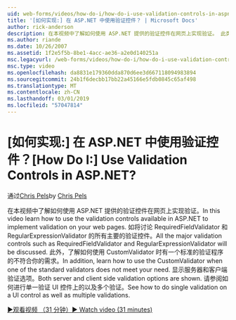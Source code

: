 ```yaml
---
uid: web-forms/videos/how-do-i/how-do-i-use-validation-controls-in-aspnet
title: '[如何实现:] 在 ASP.NET 中使用验证控件？ | Microsoft Docs'
author: rick-anderson
description: 在本视频中了解如何使用 ASP.NET 提供的验证控件在网页上实现验证。 此类的所有主要的验证控件...
ms.author: riande
ms.date: 10/26/2007
ms.assetid: 1f2e5f5b-8be1-4acc-ae36-a2e0d140251a
msc.legacyurl: /web-forms/videos/how-do-i/how-do-i-use-validation-controls-in-aspnet
msc.type: video
ms.openlocfilehash: da8831e179360dda870d6ee3d667118094983894
ms.sourcegitcommit: 24b1f6decbb17bb22a45166e5fdb0845c65af498
ms.translationtype: MT
ms.contentlocale: zh-CN
ms.lasthandoff: 03/01/2019
ms.locfileid: "57047814"
---
```

<a name="how-do-i--use-validation-controls-in-aspnet"></a><span data-ttu-id="6959d-105">[如何实现:] 在 ASP.NET 中使用验证控件？</span><span class="sxs-lookup"><span data-stu-id="6959d-105">[How Do I:]  Use Validation Controls in ASP.NET?</span></span>
====================
<span data-ttu-id="6959d-106">通过[Chris Pels](https://twitter.com/chrispels)</span><span class="sxs-lookup"><span data-stu-id="6959d-106">by [Chris Pels](https://twitter.com/chrispels)</span></span>

<span data-ttu-id="6959d-107">在本视频中了解如何使用 ASP.NET 提供的验证控件在网页上实现验证。</span><span class="sxs-lookup"><span data-stu-id="6959d-107">In this video learn how to use the validation controls available in ASP.NET to implement validation on your web pages.</span></span> <span data-ttu-id="6959d-108">如将讨论 RequiredFieldValidator 和 RegularExpressionValidator 的所有主要的验证控件。</span><span class="sxs-lookup"><span data-stu-id="6959d-108">All the major validation controls such as RequiredFieldValidator and RegularExpressionValidator will be discussed.</span></span> <span data-ttu-id="6959d-109">此外，了解如何使用 CustomValidator 时有一个标准的验证程序的不符合你的需求。</span><span class="sxs-lookup"><span data-stu-id="6959d-109">In addition, learn how to use the CustomValidator when one of the standard validators does not meet your need.</span></span> <span data-ttu-id="6959d-110">显示服务器和客户端验证选项。</span><span class="sxs-lookup"><span data-stu-id="6959d-110">Both server and client side validation options are shown.</span></span> <span data-ttu-id="6959d-111">请参阅如何进行单一验证 UI 控件上的以及多个验证。</span><span class="sxs-lookup"><span data-stu-id="6959d-111">See how to do single validation on a UI control as well as multiple validations.</span></span>

[<span data-ttu-id="6959d-112">&#9654;观看视频 （31 分钟）</span><span class="sxs-lookup"><span data-stu-id="6959d-112">&#9654; Watch video (31 minutes)</span></span>](https://channel9.msdn.com/Blogs/ASP-NET-Site-Videos/how-do-i-use-validation-controls-in-aspnet)
